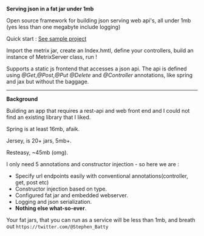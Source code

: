 **Serving json in a fat jar under 1mb**

Open source framework for building json serving web api's, all under 1mb (yes less than one megabyte include logging)    

Quick start : [See sample project](https://github.com/NimChimpsky/metrix-sample)

Import the metrix jar, create an Index.hmtl, define your controllers, build an instance of MetrixServer class, run ! 

Supports a static js frontend that accesses a json api.  The api is defined using _@Get_,_@Post_,_@Put_ _@Delete_ and _@Controller_ annotations, like spring and jax but without the baggage.

***

**Background**

Building an app that requires a rest-api and web front end and I could not find an existing library that I liked.
 
Spring is at least 16mb, afaik.

Jersey, is 20+ jars, 5mb+. 
 
Resteasy, ~45mb (omg).
 
I only need 5 annotations and constructor injection - so here we are : 

- Specify url endpoints easily with conventional annotations(controller, get, post etc)
- Constructor injection based on type. 
- Configured fat jar and embedded webserver.
- Logging and json serialization. 
- **Nothing else what-so-ever**.

Your fat jars, that you can run as a service will be less than 1mb, and breath out
`https://twitter.com/@Stephen_Batty`


 
 
 